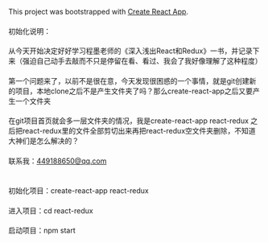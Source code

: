 This project was bootstrapped with [Create React App](https://github.com/facebook/create-react-app).

####
初始化说明：
####
从今天开始决定好好学习程墨老师的《深入浅出React和Redux》一书，并记录下来（强迫自己动手去敲而不只是停留在看、看过、我会了我好像理解了这种程度）
####
第一个问题来了，以前不是很在意，今天发现很困惑的一个事情，就是git创建新的项目，本地clone之后不是产生文件夹了吗？那么create-react-app之后又要产生一个文件夹
####
在git项目首页就会多一层文件夹的情况，我是create-react-app react-redux 之后把react-redux里的文件全部剪切出来再把react-redux空文件夹删除，不知道大神们是怎么解决的？
####
联系我：449188650@qq.com
#
####
初始化项目：create-react-app react-redux
####
进入项目：cd react-redux
####
启动项目：npm start